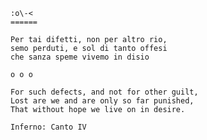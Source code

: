     :o\-<
    ======

    Per tai difetti, non per altro rio,
    semo perduti, e sol di tanto offesi
    che sanza speme vivemo in disio

    o o o

    For such defects, and not for other guilt,
    Lost are we and are only so far punished,
    That without hope we live on in desire.

    Inferno: Canto IV


